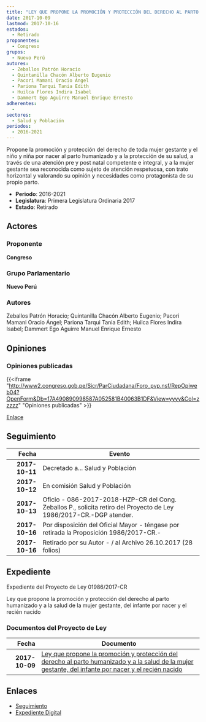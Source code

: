 ```yaml
---
title: "LEY QUE PROPONE LA PROMOCIÓN Y PROTECCIÓN DEL DERECHO AL PARTO HUMANIZADO Y A LA SALUD DE LA MUJER GESTANTE DEL INFANTE POR NACER Y EL RECIÉN NACIDO"
date: 2017-10-09
lastmod: 2017-10-16
estados: 
  - Retirado
proponentes: 
  - Congreso
grupos: 
  - Nuevo Perú
autores: 
  - Zeballos Patrón Horacio
  - Quintanilla Chacón Alberto Eugenio
  - Pacori Mamani Oracio Ángel
  - Pariona Tarqui Tania Edith
  - Huilca Flores Indira Isabel
  - Dammert Ego Aguirre Manuel Enrique Ernesto
adherentes: 
  - 
sectores: 
  - Salud y Población
periodos: 
  - 2016-2021
---
```


Propone la promoción y protección del derecho de toda mujer gestante y el niño y niña por nacer al parto humanizado y a la protección de su salud, a través de una atención pre y post natal competente e integral, y a la mujer gestante sea reconocida como sujeto de atención respetuosa, con trato horizontal y valorando su opinión y necesidades como protagonista de su propio parto.

- **Periodo**: 2016-2021
- **Legislatura**: Primera Legislatura Ordinaria 2017
- **Estado**: Retirado

## Actores

### Proponente

**Congreso**

### Grupo Parlamentario

**Nuevo Perú**

### Autores

Zeballos Patrón Horacio; Quintanilla Chacón Alberto Eugenio; Pacori Mamani Oracio Ángel; Pariona Tarqui Tania Edith; Huilca Flores Indira Isabel; Dammert Ego Aguirre Manuel Enrique Ernesto


## Opiniones

### Opiniones publicadas

{{<iframe "http://www2.congreso.gob.pe/Sicr/ParCiudadana/Foro_pvp.nsf/RepOpiweb04?OpenForm&Db=17A490890998587A052581B40063B1DF&View=yyyy&Col=zzzzz" "Opiniones publicadas" >}}

[Enlace](http://www2.congreso.gob.pe/Sicr/ParCiudadana/Foro_pvp.nsf/RepOpiweb04?OpenForm&Db=17A490890998587A052581B40063B1DF&View=yyyy&Col=zzzzz)

## Seguimiento

| Fecha | Evento |
|------:|--------|
| **2017-10-11** | Decretado a... Salud y Población|
| **2017-10-12** | En comisión Salud y Población|
| **2017-10-13** | Oficio - 086-2017-2018-HZP-CR del Cong. Zeballos P., solicita retiro del Proyecto de Ley 1986/2017-CR.-DGP atender.|
| **2017-10-16** | Por disposición del Oficial Mayor - téngase por retirada la Proposición 1986/2017-CR.-|
| **2017-10-16** | Retirado por su Autor - / al Archivo 26.10.2017 (28 folios)|


## Expediente

Expediente del Proyecto de Ley 01986/2017-CR

Ley que propone la promoción y protección del derecho al parto humanizado y a la salud de la mujer gestante, del infante por nacer y el recién nacido


### Documentos del Proyecto de Ley

| Fecha | Documento |
|------:|--------|
| **2017-10-09** | [Ley que propone la promoción y protección del derecho al parto humanizado y a la salud de la mujer gestante, del infante por nacer y el recién nacido](http://www.leyes.congreso.gob.pe/Documentos/2016_2021/Proyectos_de_Ley_y_de_Resoluciones_Legislativas/PL0198620171009.pdf) |

## Enlaces 

- [Seguimiento](http://www2.congreso.gob.pehttp://www2.congreso.gob.pe/Sicr/TraDocEstProc/CLProLey2016.nsf/f7fff46988ca05b1052578e100829cc7/691b0242eb07cbb9052581b4006273c2?OpenDocument)
- [Expediente Digital](http://www2.congreso.gob.pehttp://www2.congreso.gob.pe/Sicr/TraDocEstProc/CLProLey2016.nsf/f7fff46988ca05b1052578e100829cc7/691b0242eb07cbb9052581b4006273c2?OpenDocument&Click=05257FB7005EB655.eb71d0cf91d8294e05256cdf006b5706/$Body/0.1C6C)

